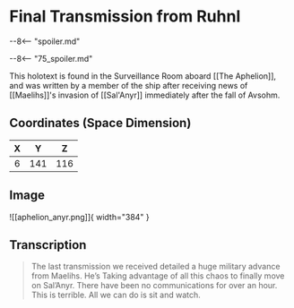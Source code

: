 # Final Transmission from Ruhnl

--8<-- "spoiler.md"

--8<-- "75_spoiler.md"

This holotext is found in the Surveillance Room aboard [[The Aphelion]], and was written by a member of the ship after receiving news of [[Maelihs]]'s invasion of [[Sal'Anyr]] immediately after the fall of Avsohm.

## Coordinates (Space Dimension)
| **X** | **Y** | **Z** |
| :---: | :---: | :---: |
|   6   |  141  |  116  |

## Image

![[aphelion_anyr.png]]{ width="384" }

## Transcription
> The last transmission we received detailed a huge military advance from Maelihs. He’s Taking advantage of all this chaos to finally move on Sal’Anyr. There have been no communications for over an hour. This is terrible. All we can do is sit and watch.
